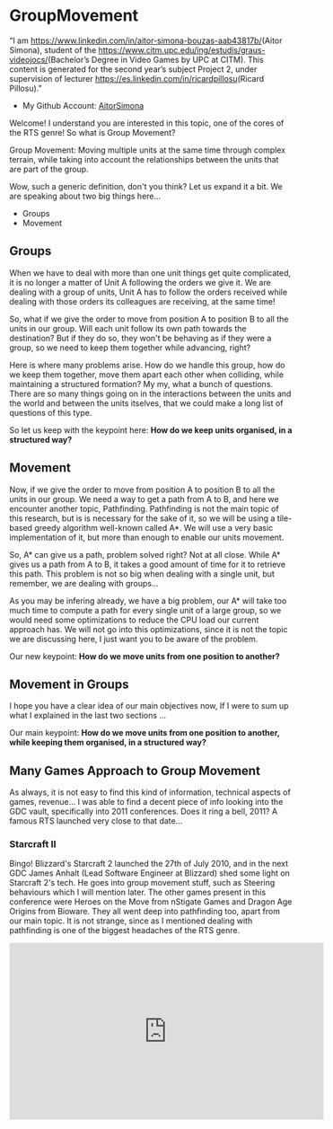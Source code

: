 ﻿# GroupMovement

“I am <https://www.linkedin.com/in/aitor-simona-bouzas-aab43817b/>(Aitor Simona), student of the
<https://www.citm.upc.edu/ing/estudis/graus-videojocs/>(Bachelor’s Degree in
Video Games by UPC at CITM). This content is generated for the second year’s
subject Project 2, under supervision of lecturer
<https://es.linkedin.com/in/ricardpillosu>(Ricard Pillosu).”

* My Github Account: [AitorSimona](https://github.com/AitorSimona)

Welcome! I understand you are interested in this topic, one of the cores of the RTS genre!
So what is Group Movement? 

Group Movement: Moving multiple units at the same time through complex terrain, while taking into account the relationships between the units that are part of the group.

Wow, such a generic definition, don't you think? Let us expand it a bit. We are speaking about two big things here...

* Groups
* Movement

## Groups

When we have to deal with more than one unit things get quite complicated, it is no longer a matter of Unit A following the orders we give  it. We are dealing with a group of units, Unit A has to follow the orders received while dealing with those orders its colleagues are receiving, at the same time! 

So, what if we give the order to move from position A to position B to all the units in our group. Will each unit follow its own path towards the destination? But if they do so, they won't be behaving as if they were a group, so we need to keep them together while advancing, right?

Here is where many problems arise. How do we handle this group, how do we keep them together, move them apart each other when colliding, while maintaining a structured formation? My my, what a bunch of questions. There are so many things going on in the interactions between the units and the world and between the units itselves, that we could make a long list of questions of this type. 

So let us keep with the keypoint here: **How do we keep units organised, in a structured way?**

## Movement

Now, if we give the order to move from position A to position B to all the units in our group. We need a way to get a path from A to B, and here we encounter another topic, Pathfinding. Pathfinding is not the main topic of this research, but is is necessary for the sake of it, so we will be using a tile-based greedy algorithm well-known called A*. We will use a very basic implementation of it, but more than enough to enable our units movement. 

So, A* can give us a path, problem solved right? Not at all close. While A* gives us a path from A to B, it takes a good amount of time for it to retrieve this path. This problem is not so big when dealing with a single unit, but remember, we are dealing with groups...

As you may be infering already, we have a big problem, our A* will take too much time to compute a path for every single unit of a large group, so we would need some optimizations to reduce the CPU load our current approach has. We will not go into this optimizations, since it is not the topic we are discussing here, I just want you to be aware of the problem.

Our new keypoint: **How do we move units from one position to another?**

## Movement in Groups

I hope you have a clear idea of our main objectives now, If I were to sum up what I explained in the last two sections ...

Our main keypoint: **How do we move units from one position to another, while keeping them organised, in a structured way?**

## Many Games Approach to Group Movement

As always, it is not easy to find this kind of information, technical aspects of games, revenue... I was able to find a decent piece of info looking into the GDC vault, specifically into 2011 conferences. Does it ring a bell, 2011? A famous RTS launched very close to that date...

### Starcraft II

Bingo! Blizzard's Starcraft 2 launched the 27th of July 2010, and in the next GDC James Anhalt (Lead Software Engineer at Blizzard) shed some light on Starcraft 2's tech. He goes into group movement stuff, such as Steering behaviours which I will mention later. 
The other games present in this conference were Heroes on the Move from nStigate Games and Dragon Age Origins from Bioware. They all went deep into pathfinding too, apart from our main topic. It is not strange, since as I mentioned dealing with pathfinding is one of the biggest headaches of the RTS genre.

<iframe width="560" height="315" src="https://www.youtube.com/embed/F6h0-uW4JZI" frameborder="0" allow="accelerometer; autoplay; encrypted-media; gyroscope; picture-in-picture" allowfullscreen></iframe>
